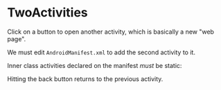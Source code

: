 # TwoActivities

Click on a button to open another activity, which is basically a new "web page".

We must edit `AndroidManifest.xml` to add the second activity to it.

Inner class activities declared on the manifest *must* be static: 

Hitting the back button returns to the previous activity.
